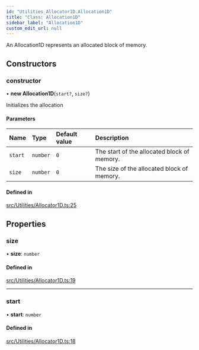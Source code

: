 ```yaml
---
id: "Utilities_Allocator1D.Allocation1D"
title: "Class: Allocation1D"
sidebar_label: "Allocation1D"
custom_edit_url: null
---
```




An Allocation1D represents an allocated block of memory.

## Constructors

### constructor

• **new Allocation1D**(`start?`, `size?`)

Initializes the allocation

#### Parameters

| Name | Type | Default value | Description |
| :------ | :------ | :------ | :------ |
| `start` | `number` | `0` | The start of the allocated block of memory. |
| `size` | `number` | `0` | The size of the allocated block of memory. |

#### Defined in

[src/Utilities/Allocator1D.ts:25](https://github.com/ZeaInc/zea-engine/blob/92469dc96/src/Utilities/Allocator1D.ts#L25)

## Properties

### size

• **size**: `number`

#### Defined in

[src/Utilities/Allocator1D.ts:19](https://github.com/ZeaInc/zea-engine/blob/92469dc96/src/Utilities/Allocator1D.ts#L19)

___

### start

• **start**: `number`

#### Defined in

[src/Utilities/Allocator1D.ts:18](https://github.com/ZeaInc/zea-engine/blob/92469dc96/src/Utilities/Allocator1D.ts#L18)

